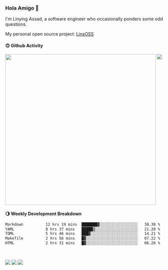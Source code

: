### Hola Amigo 🤣   

I'm Linying Assad, a software engineer who occasionally ponders some odd questions.  

My personal open source project: [LinsOSS](https://github.com/linsoss)
 
#### 🙃 Github Activity 
<div>
  <img src="https://github-readme-stats.vercel.app/api?username=al-assad&show_icons=true" align="top" style="display: inline-block;" width="480"/>
  <img src="https://github-readme-stats.vercel.app/api/top-langs/?username=al-assad&hide=css,html&langs_count=8&layout=compact" align="top" style="display: inline-block;"/>
</div>

#### 🌖 Weekly Development Breakdown
<!--START_SECTION:waka-->

```txt
Markdown          12 hrs 19 mins  ███████▓░░░░░░░░░░░░░░░░░   30.30 %
YAML              8 hrs 37 mins   █████▒░░░░░░░░░░░░░░░░░░░   21.20 %
TOML              5 hrs 46 mins   ███▓░░░░░░░░░░░░░░░░░░░░░   14.21 %
Makefile          2 hrs 56 mins   █▓░░░░░░░░░░░░░░░░░░░░░░░   07.22 %
HTML              2 hrs 31 mins   █▓░░░░░░░░░░░░░░░░░░░░░░░   06.20 %
```

<!--END_SECTION:waka-->

<br>

<a href="https://twitter.com/Alassad_dev"><img src="https://img.shields.io/badge/Twitter-@Alassad__dev-blue?style=flat&logo=twitter" /></a>
<a href="https://t.me/alassad_dev"><img src="https://img.shields.io/badge/Telegram-@alassad__dev-orange?style=flat&logo=telegram" /></a>
<a href="https://al-assad.github.io"><img src="https://img.shields.io/badge/Blogs-Linying_Assad's_Blog-yellow?style=flat&logo=github" /></a>

